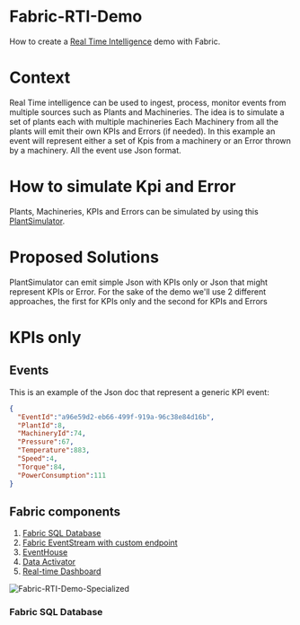 # Fabric-RTI-Demo
How to create a [Real Time Intelligence](https://learn.microsoft.com/en-us/fabric/real-time-intelligence/overview) demo with Fabric.

# Context
Real Time intelligence can be used to ingest, process, monitor events from multiple sources such as Plants and Machineries.
The idea is to simulate a set of plants each with multiple machineries 
Each Machinery from all the plants will emit their own KPIs and Errors (if needed). 
In this example an event will represent either a set of Kpis from a machinery or an Error thrown by a machinery.
All the event use Json format.

# How to simulate Kpi and Error
Plants, Machineries, KPIs and Errors can be simulated by using this [PlantSimulator](https://github.com/lucaferrari77/PlantSimulator).

# Proposed Solutions
PlantSimulator can emit simple Json with KPIs only or Json that might represent KPIs or Error.
For the sake of the demo we'll use 2 different approaches, the first for KPIs only and the second for KPIs and Errors

# KPIs only

## Events
This is an example of the Json doc that represent a generic KPI event:

```json
{
  "EventId":"a96e59d2-eb66-499f-919a-96c38e84d16b",
  "PlantId":8,
  "MachineryId":74,
  "Pressure":67,
  "Temperature":883,
  "Speed":4,
  "Torque":84,
  "PowerConsumption":111
}
```

## Fabric components

1. [Fabric SQL Database](https://learn.microsoft.com/en-us/fabric/database/sql/overview)
2. [Fabric EventStream with custom endpoint](https://learn.microsoft.com/en-us/fabric/real-time-intelligence/event-streams/overview?tabs=enhancedcapabilities)
3. [EventHouse](https://learn.microsoft.com/en-us/fabric/real-time-intelligence/eventhouse)
4. [Data Activator](https://learn.microsoft.com/en-us/fabric/real-time-intelligence/data-activator/activator-introduction)
5. [Real-time Dashboard](https://learn.microsoft.com/en-us/fabric/real-time-intelligence/dashboard-real-time-create)

![Fabric-RTI-Demo-Specialized](https://github.com/user-attachments/assets/292f9f78-a0ba-403d-8a44-2e29791885ae)

### Fabric SQL Database







